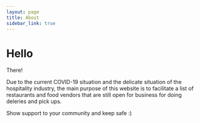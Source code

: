 ```yaml
---
layout: page
title: About
sidebar_link: true
---
```

# Hello

<p class="message">
  There!
</p>

Due to the current COVID-19 situation and the delicate situation of the hospitality industry, the main purpose of this website is to facilitate a list of
restaurants and food vendors that are still open for business for doing deleries and pick ups.

Show support to your community and keep safe :)